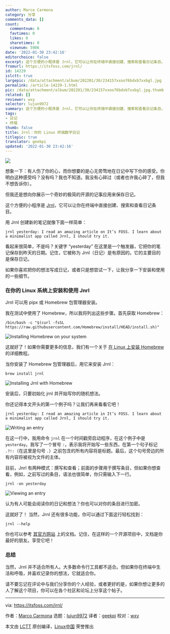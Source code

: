 ```yaml
---
author: Marco Carmona
category: 分享
comments_data: []
count:
  commentnum: 0
  favtimes: 0
  likes: 0
  sharetimes: 0
  viewnum: 5986
date: '2022-01-30 23:42:16'
editorchoice: false
excerpt: 这个方便的小程序是 Jrnl，它可以让你在终端中直接创建、搜索和查看日记条目。
fromurl: https://itsfoss.com/jrnl/
id: 14229
islctt: true
largepic: /data/attachment/album/202201/30/234157xxoo76bdxb7xxbgl.jpg
permalink: /article-14229-1.html
pic: /data/attachment/album/202201/30/234157xxoo76bdxb7xxbgl.jpg.thumb.jpg
related: []
reviewer: wxy
selector: lujun9972
summary: 这个方便的小程序是 Jrnl，它可以让你在终端中直接创建、搜索和查看日记条目。
tags:
- 日记
- 终端
thumb: false
title: Jrnl：你的 Linux 终端数字日记
titlepic: true
translator: geekpi
updated: '2022-01-30 23:42:16'
---
```


![](/data/attachment/album/202201/30/234157xxoo76bdxb7xxbgl.jpg)


想象一下：有人伤了你的心，而你想要的是心无旁骛地在日记中写下你的感受。你明白这种感受吗？没有吗？我也不知道。我没有心碎过（或者也许我心碎了，但我不想告诉你）。


但我还是想向你展示一个奇妙的极简的开源的记事应用来保存日记。


这个方便的小程序是 [Jrnl](https://jrnl.sh/en/stable/)，它可以让你在终端中直接创建、搜索和查看日记条目。


用 Jrnl 创建新的笔记就像下面一样简单：



```
jrnl yesterday: I read an amazing article on It’s FOSS. I learn about a minimalist app called Jrnl, I should try it.

```

看起来很简单，不是吗？关键字 “yesterday” 在这里是一个触发器，它把你的笔记保存到昨天的日期。记住，它被称为 Jrnl（日记）是有原因的。它的主要目的是保存日记。


如果你喜欢把你的想法写成日记，或者只是想尝试一下，让我分享一下安装和使用的一些细节。


### 在你的 Linux 系统上安装和使用 Jnrl


Jrnl 可以用 pipx 或 Homebrew 包管理器安装。


我在测试中使用了 Homebrew，所以我将列出这些步骤。首先获取 Homebrew：



```
/bin/bash -c "$(curl -fsSL https://raw.githubusercontent.com/Homebrew/install/HEAD/install.sh)"

```

![Installing Homebrew on your system](/data/attachment/album/202201/30/234216zrvnsgkkwnaxswgb.png)


这就好了！如果你需要更多的信息，我们有一个关于 [在 Linux 上安装 Homebrew](https://itsfoss.com/homebrew-linux/) 的详细教程。


当你安装了 Homebrew 包管理器后，用它来安装 Jrnl：



```
brew install jrnl

```

![Installing Jrnl with Homebrew](/data/attachment/album/202201/30/234217f2kjnbpp9o9bxboz.png)


安装后，只要初始化 jrnl 并开始写你的随机想法。


你还记得本文开头的第一个例子吗？让我们再来看看它吧！



```
jrnl yesterday: I read an amazing article in It’s FOSS. I learn about a minimalist app called Jrnl, I should try it.

```

![Writing an entry](/data/attachment/album/202201/30/234217i7j9ie6z95a5ki7h.png)


在这一行中，我用命令 `jrnl` 在一个时间戳旁启动程序，在这个例子中是 `yesterday`。我写了一个冒号 `:`，表示我将开始写一些东西，在第一个句子标记 `.?!:`（在这里是句号 `.`）之前包含的所有内容将是标题。最后，这个句号旁边的所有内容将被视为文件的主体。


目前，Jnrl 有两种模式：撰写和查看；前面的步骤用于撰写条目，但如果你想查看，例如，之前写过的条目，语法也很简单，你只需输入下一行。



```
jrnl -on yesterday

```

![Viewing an entry](/data/attachment/album/202201/30/234217f4g5949ukn1dumt5.png)


认为有人可能会阅读你的日记和想法？你也可以对你的条目进行加密。


这就好了！ 当然，Jrnl 还有很多功能，你可以通过下面这行轻松找到：



```
jrnl --help

```

你也可以参考 [其官方网站](https://jrnl.sh/en/stable/overview/) 上的文档。记住，在这样的一个开源项目中，文档是你最好的朋友。享受它吧！


### 总结


当然，Jrnl 并不适合所有人。大多数命令行工具都不适合。但如果你在终端中生活和呼吸，并喜欢记录你的想法，它就适合你。


请不要忘记在评论中与我们分享你的个人经验，或者更好的是，如果你想让更多的人了解这个项目，你可以在各个社区和论坛上分享这个帖子。




---


via: <https://itsfoss.com/jrnl/>


作者：[Marco Carmona](https://itsfoss.com/author/marco/) 选题：[lujun9972](https://github.com/lujun9972) 译者：[geekpi](https://github.com/geekpi) 校对：[wxy](https://github.com/wxy)


本文由 [LCTT](https://github.com/LCTT/TranslateProject) 原创编译，[Linux中国](https://linux.cn/) 荣誉推出